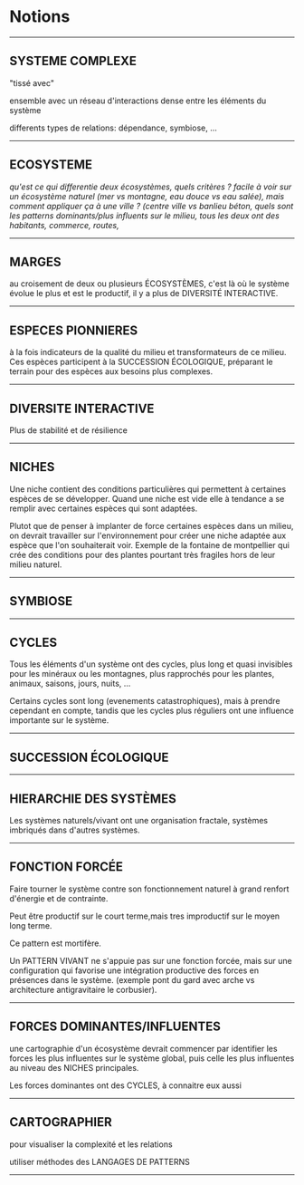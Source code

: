
# Notions

---

## SYSTEME COMPLEXE

"tissé avec" 

ensemble avec un réseau d'interactions dense entre les éléments du système

differents types de relations: dépendance, symbiose, ...

---

## ECOSYSTEME


*qu'est ce qui differentie deux écosystèmes, quels critères ? facile à voir sur un écosystème naturel (mer vs montagne, eau douce vs eau salée), mais comment appliquer ça à une ville ? (centre ville vs banlieu béton, quels sont les patterns dominants/plus influents sur le milieu, tous les deux ont des habitants, commerce, routes,*

---

## MARGES
au croisement de deux ou plusieurs ÉCOSYSTÈMES, c'est là où le système évolue le plus et est le productif, il y a plus de DIVERSITÉ INTERACTIVE.

---

## ESPECES PIONNIERES

à la fois indicateurs de la qualité du milieu et transformateurs de ce milieu. Ces espèces participent à la SUCCESSION ÉCOLOGIQUE, préparant le terrain pour des espèces aux besoins plus complexes.

---

## DIVERSITE INTERACTIVE

Plus de stabilité et de résilience

---

## NICHES

Une niche contient des conditions particulières qui permettent à certaines espèces de se développer. Quand une niche est vide elle à tendance a se remplir avec certaines espèces qui sont adaptées.

Plutot que de penser à implanter de force certaines espèces dans un milieu, on devrait travailler sur l'environnement pour créer une niche adaptée aux espèce que l'on souhaiterait voir. Exemple de la fontaine de montpellier qui crée des conditions pour des plantes pourtant très fragiles hors de leur milieu naturel.

---

## SYMBIOSE

---

## CYCLES

Tous les éléments d'un système ont des cycles, plus long et quasi invisibles pour les minéraux ou les montagnes, plus rapprochés pour les plantes, animaux, saisons, jours, nuits, ...

Certains cycles sont long (evenements catastrophiques), mais à prendre cependant en compte, tandis que les cycles plus réguliers ont une influence importante sur le système.

---

## SUCCESSION ÉCOLOGIQUE


---


## HIERARCHIE DES SYSTÈMES

Les systèmes naturels/vivant ont une organisation fractale, systèmes imbriqués dans d'autres systèmes.

---

## FONCTION FORCÉE

Faire tourner le système contre son fonctionnement naturel à grand renfort d'énergie et de contrainte.

Peut être productif sur le court terme,mais tres improductif sur le moyen long terme.

Ce pattern est mortifère.

Un PATTERN VIVANT ne s'appuie pas sur une fonction forcée, mais sur une configuration qui favorise une intégration productive des forces en présences dans le système. (exemple pont du gard avec arche vs architecture antigravitaire le corbusier).

---

## FORCES DOMINANTES/INFLUENTES

 une cartographie d'un écosystème devrait commencer par identifier les forces les plus influentes sur le système global, puis celle les plus influentes au niveau des NICHES principales.

Les forces dominantes ont des CYCLES, à connaitre eux aussi

---

## CARTOGRAPHIER

pour visualiser la complexité et les relations

utiliser méthodes des LANGAGES DE PATTERNS

---
